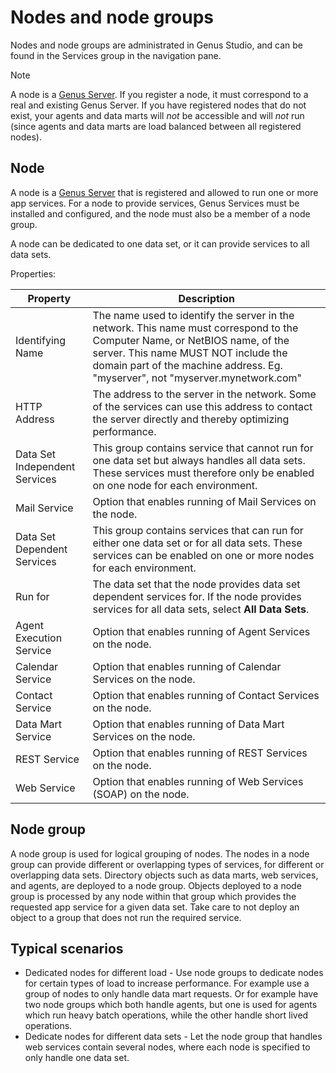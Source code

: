 # Nodes and node groups

Nodes and node groups are administrated in Genus Studio, and can be found in the Services group in the navigation pane.

> [!NOTE]
> A node is a [Genus Server](../../../terminology.md#genus-server). If you register a node, it must correspond to a real and existing Genus Server. If you have registered nodes that do not exist, your agents and data marts will _not_ be accessible and will _not_ run (since agents and data marts are load balanced between all registered nodes).

## Node

A node is a [Genus Server](../../../terminology.md#genus-server) that is registered and allowed to run one or more app services. For a node to provide services, Genus Services must be installed and configured, and the node must also be a member of a node group.

A node can be dedicated to one data set, or it can provide services to all data sets.  

Properties:

| Property                      | Description     |
| ------------------------------|-----------------|
| Identifying Name              | The name used to identify the server in the network. This name must correspond to the Computer Name, or NetBIOS name, of the server. This name MUST NOT include the domain part of the machine address. Eg. "myserver", not "myserver.mynetwork.com" |
| HTTP Address                  | The address to the server in the network. Some of the services can use this address to contact the server directly and thereby optimizing performance.|
| Data Set Independent Services | This group contains service that cannot run for one data set but always handles all data sets. These services must therefore only be enabled on one node for each environment.|
| Mail Service                  | Option that enables running of Mail Services on the node.|
|Data Set Dependent Services    | This group contains services that can run for either one data set or for all data sets. These services can be enabled on one or more nodes for each environment.|
| Run for                       | The data set that the node provides data set dependent services for. If the node provides services for all data sets, select **All Data Sets**.|
| Agent Execution Service       | Option that enables running of Agent Services on the node.|
| Calendar Service              | Option that enables running of Calendar Services on the node.|
| Contact Service               | Option that enables running of Contact Services on the node.|
| Data Mart Service             | Option that enables running of Data Mart Services on the node.|
| REST Service                  | Option that enables running of REST Services on the node.|
| Web Service                   | Option that enables running of Web Services (SOAP) on the node.|

## Node group

A node group is used for logical grouping of nodes. The nodes in a node group can provide different or overlapping types of services, for different or overlapping data sets. Directory objects such as data marts, web services, and agents, are deployed to a node group. Objects deployed to a node group is processed by any node within that group which provides the requested app service for a given data set. Take care to not deploy an object to a group that does not run the required service. 

## Typical scenarios

* Dedicated nodes for different load - Use node groups to dedicate nodes for certain types of load to increase performance. For example use a group of nodes to only handle data mart requests. Or for example have two node groups which both handle agents, but one is used for agents which run heavy batch operations, while the other handle short lived operations.
* Dedicate nodes for different data sets - Let the node group that handles web services contain several nodes, where each node is specified to only handle one data set.
